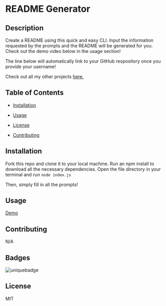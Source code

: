 # README Generator

## Description

Create a README using this quick and easy CLI. Input the information requested by the prompts and the README will be generated for you. Check out the demo video below in the usage section!

The line below will automatically link to your GitHub respository once you provide your username!

Check out all my other projects [here.](https://github.com/kwilks3)

## Table of Contents

- [Installation](#installation)

- [Usage](#usage)

- [License](#license)

- [Contributing](#contributing)

## Installation

Fork this repo and clone it to your local machine. Run an npm install to download all the necessary dependencies. Open the file directory in your terminal and run `node index.js`

Then, simply fill in all the prompts!

## Usage

[Demo](https://gifs.com/gif/demo-YWw0G2)

## Contributing

N/A

## Badges

![uniquebadge](https://img.shields.io/static/v1?label=Cool&message=README&color=pink)

## License

MIT
